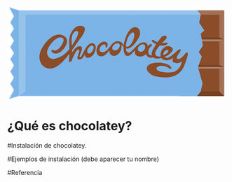 ![chocolatey-1.png](https://github.com/kikelopser/tarea-chocolatey/blob/main/chocolatey-1.png)

# ¿Qué es chocolatey?

#Instalación de chocolatey.

#Ejemplos de instalación (debe aparecer tu nombre)

#Referencia
